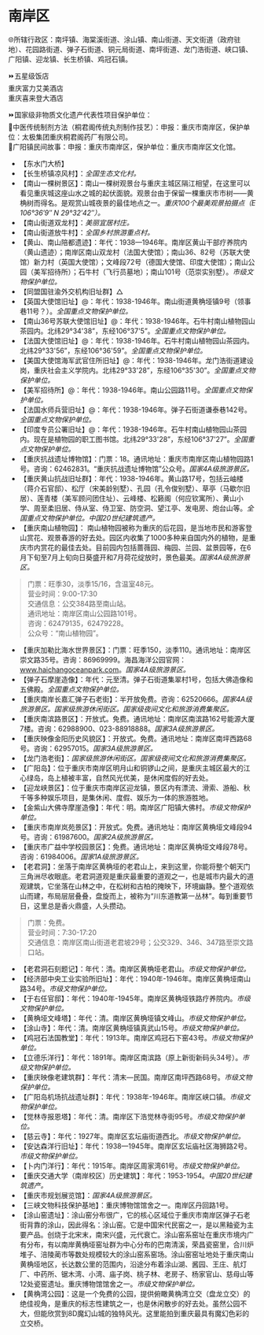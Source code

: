   
# 南岸区  
🌐所辖行政区：南坪镇、海棠溪街道、涂山镇、南山街道、天文街道（政府驻地）、花园路街道、弹子石街道、铜元局街道、南坪街道、龙门浩街道、峡口镇、广阳镇、迎龙镇、长生桥镇、鸡冠石镇。  
  
⏩五星级饭店  
重庆富力艾美酒店  
重庆喜来登大酒店  
  
⏩国家级非物质文化遗产代表性项目保护单位：  
🔸中医传统制剂方法（桐君阁传统丸剂制作技艺）：申报：重庆市南岸区，保护单位：太极集团重庆桐君阁药厂有限公司。  
🔸广阳镇民间故事：申报：重庆市南岸区，保护单位：重庆市南岸区文化馆。  
  
* 【东水门大桥】
* 【长生桥镇凉风村】：*全国生态文化村。*
* 【南山一棵树景区】：南山一棵树观景台与重庆主城区隔江相望，在这里可以看见重庆城这座山水之城的起伏面貌。观景台由于保留一棵重庆市市树——黄桷树而得名。是观赏山城夜景的最佳地点之一。*重庆100个最美观景拍摄点（E 106°36′9″ N 29°32′42″）。*
* 【南山街道双龙村】：*美丽宜居村庄。*
* 【南山街道放牛村】：*全国乡村旅游重点村。*
* 【黄山、南山陪都遗迹】：年代：1938—1946年。南岸区黄山干部疗养院内（黄山遗迹）；南岸区南山双龙村（法国大使馆）；南山36、82号（苏联大使馆）新力村（英国大使馆）；文峰段72号（德国大使馆、印度大使馆）；南山公园（美军招待所）；石牛村（飞行员墓地）；南山101号（范崇实别墅）。*市级文物保护单位。*  
* 【同盟国驻渝外交机构旧址群】△
* 【英国大使馆旧址】@：年代：1938-1946年。南山街道黄桷垭镇9号（领事巷11号？）。*全国重点文物保护单位。*
* 【南山36号苏联大使馆旧址】@：年代：1938-1946年。石牛村南山植物园山茶园内。北纬29°34'38”，东经106°37'5”。*全国重点文物保护单位。*
* 【法国大使馆旧址】@：年代：1938-1946年。石牛村南山植物园山茶园内。北纬29°33'56”，东经106°36'59”。*全国重点文物保护单位。*
* 【美国大使馆海军武官住所旧址】@：年代：1938-1946年。龙门浩街道建设岗，重庆社会主义学院内。北纬29°33'28”，东经106°35'30”。*全国重点文物保护单位。*
* 【美军招待所】@：年代：1938-1946年。南山公园路11号。*全国重点文物保护单位。*
* 【法国水师兵营旧址】@：年代：1938-1946年。弹子石街道谦泰巷142号。*全国重点文物保护单位。*
* 【印度专员公署旧址】@：年代：1938-1946年。石牛村南山植物园山茶园内。现在是植物园的职工图书馆。北纬29°33'28”，东经106°37'27”。*全国重点文物保护单位。*
* 【重庆抗战遗址博物馆】：门票：18。通讯地址：重庆市南岸区南山植物园路1号。咨询：62462831。“重庆抗战遗址博物馆”公众号。*国家4A级旅游景区。*  
* 【重庆黄山抗战旧址群】：年代：1938-1946年。黄山路17号，包括云岫楼（蒋介石官邸）、松厅（宋美龄别墅）、孔园（孔令俊别墅）、草亭（马歇尔旧居）、莲青楼（美军顾问团住址）、云峰楼、松籁阁（何应钦寓所）、黄山小学、周至柔旧居、侍从室、侍卫室、防空洞、望江亭、发电房、炮台山等。*全国重点文物保护单位。中国20世纪建筑遗产。*  
* 【重庆南山植物园】： 南山植物园被称为重庆的后花园，是当地市民和游客登山赏花、观景春游的好去处。园区内收集了1000多种来自国内外的植物，是重庆市内赏花的最佳去处。目前园内包括蔷薇园、梅园、兰园、盆景园等，在6月下旬至7月上旬向日葵盛开和7月荷花绽放时，景色最美。*国家4A级旅游景区。*  
> 门票：旺季30，淡季15/16，含温室48元。  
> 营业时间：9:00-17:30  
> 交通信息：公交384路至南山站。  
> 通讯地址：南岸区南山公园路101号。  
> 咨询：62479135，62479228。  
> 公众号：“南山植物园”。 
* 【重庆加勒比海水世界景区】：门票：旺季150，淡季110。通讯地址：南岸区崇文路35号。咨询：86969999。海昌海洋公园官网：<a href="http://www.haichangoceanpark.com" target="_blank">www.haichangoceanpark.com</a>。*国家4A级旅游景区。*  
* 【弹子石摩崖造像】：年代：元至清。弹子石街道集翠村1号，包括大佛造像和五佛殿。*全国重点文物保护单位。*
* 【重庆南岸长嘉汇弹子石老街】：半开放免费。咨询：62520666。*国家4A级旅游景区。国家级旅游休闲街区。国家级夜间文化和旅游消费集聚区。*  
* 【重庆南滨路景区】：开放式。免费。通讯地址：南岸区南滨路162号能源大厦7楼。咨询：62988900、023-88918888。*国家3A级旅游景区。*  
* 【重庆映像金阳历史风貌区】：开放式。免费。通讯地址：南岸区南坪西路68号。咨询：62957015。*国家3A级旅游景区。*  
* 【龙门浩老街】：*国家级旅游休闲街区。国家级夜间文化和旅游消费集聚区。*  
* 【广阳岛】：位于重庆市南岸区明月山和铜锣山之间，是重庆主城区最大的江心绿岛，岛上植被丰富，自然风光优美，是休闲度假的好去处。
* 【迎龙峡景区】：位于重庆市南岸区迎龙镇，景区内有漂流、滑索、游船、秋千等多种娱乐项目，是集休闲、度假、娱乐为一体的旅游胜地。  
* 【金紫山大佛寺摩崖造像】：年代：明。南岸区广阳镇大佛村。*市级文物保护单位。*  
* 【重庆市南岸岚苑景区】：开放式。免费。通讯地址：南岸区黄桷垭文峰段94号。咨询：61987600。*国家2A级旅游景区。*  
* 【重庆市广益中学校园景区】：免费。通讯地址：南岸区黄桷垭文峰段78号。咨询：61984006。*国家1A级旅游景区。*  
* 【老君洞】：坐落于南岸区黄桷垭的老君山上，来到这里，你能将整个朝天门三角洲尽收眼底。老君洞道观是重庆最重要的道观之一，也是城市内最大的道观建筑，它坐落在山林之中，在松树和古柏的掩映下，环境幽静。整个道观依山而建，布局层层叠叠，盘旋而上，被称为“川东道教第一丛林”。每到重要节日，这里总是香火鼎盛，人头攒动。  
> 门票：免费。  
> 营业时间：7:30-17:20  
> 交通信息：南岸区南山街道老君坡29号；公交329、346、347路至崇文路口站。       
* 【老君洞石刻题记】：年代：清。南岸区黄桷垭老君山。*市级文物保护单位。*  
* 【经济部中央工业实验所旧址】：年代：1940年-1946年。南岸区黄桷垭南山路34号。*市级文物保护单位。*  
* 【于右任官邸】：年代：1940年-1945年。南岸区黄桷垭铁路疗养院内。*市级文物保护单位。*  
* 【黄桷垭文峰塔】：年代：清。南岸区黄桷垭镇文峰山。*市级文物保护单位。*  
* 【涂山寺】：年代：清。南岸区黄桷垭镇真武山15号。*市级文物保护单位。*  
* 【鸡冠石法国教堂】：年代：1913年。南岸区鸡冠石下窑43号。*市级文物保护单位。*  
* 【立德乐洋行】：年代：1891年。南岸区南滨路（原上新街新码头34号）。*市级文物保护单位。*  
* 【重庆映像老建筑群】：年代：清末—民国。南岸区南坪西路68号。*市级文物保护单位。*  
* 【广阳岛机场抗战遗址群】：年代：1938年-1946年。南岸区峡口镇。*市级文物保护单位。*  
* 【觉林寺报恩塔】：年代：清。南岸区下浩觉林寺街95号。*市级文物保护单位。*  
* 【慈云寺】：年代：1927年。南岸区玄坛庙街道西北。*市级文物保护单位。*  
* 【安达森洋行旧址】：年代：1938—1945年。南岸区玄坛庙社区海狮路2号。*市级文物保护单位。*  
* 【卜内门洋行】：年代：1915年。南岸区周家湾61号。*市级文物保护单位。*  
* 【重庆交通大学（南岸校区）历史建筑】：年代：1953-1954。*中国20世纪建筑遗产。*  
* 【重庆市规划展览馆】：*国家4A级旅游景区。*  
* 【三峡文物科技保护基地】：重庆博物馆馆舍之一。南岸区丹回路1号。  
* 【涂山窑遗址】：涂山窑分布很广，它的核心区域位于重庆市南岸区弹子石老街背靠的涂山，因此得名：涂山窑。它是中国宋代民窑之一，是以黑釉瓷为主要产品。创烧于北宋末，南宋兴盛，元代衰亡。涂山窑系窑址在重庆市境内广有分布，有以南岸黄桷垭窑址群为中心分布的巴南清溪，荣昌瓷窑里，合川炉堆子、涪陵蔺市等数处规模较大的涂山窑系窑场。涂山窑窑址地处于重庆南山黄桷垭地区，长达数公里的范围内，沿途分布着涂山湖、酱园、王庄、航灯厂、中药所、锯木湾、小湾、庙子岗、桃子林、老房子、杨家官山、慈母山等12处瓷窑遗址。重庆博物馆馆舍之一。*市级文物保护单位。*    
* 【黄桷湾公园】：这是一个免费的公园，提供俯瞰黄桷湾立交（盘龙立交）的绝佳视角，是重庆的标志性建筑之一，也是休闲散步的好去处。虽然公园不大，但能欣赏到8D魔幻山城的独特风光。这里能拍到重庆最具有魔幻色彩的立交桥。